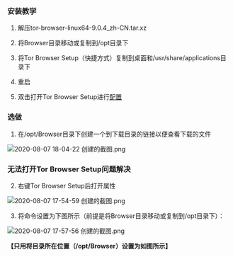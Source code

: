 
### 安装教学

1.  解压tor-browser-linux64-9.0.4_zh-CN.tar.xz

2.  将Browser目录移动或复制到/opt目录下

3.  将Tor Browser Setup（快捷方式）复制到桌面和/usr/share/applications目录下

4.  重启

5.  双击打开Tor Browser Setup进行[配置](https://gitee.com/yao2019ss/install_torbrowser/tree/master/windows)

### 选做

1.  在/opt/Browser目录下创建一个到下载目录的链接以便查看下载的文件

![](https://images.gitee.com/uploads/images/2020/0807/190648_53821b2d_7496100.png "2020-08-07 18-04-22 创建的截图.png")

### 无法打开Tor Browser Setup问题解决

2.  右键Tor Browser Setup后打开属性

![](https://images.gitee.com/uploads/images/2020/0807/190803_e5cde0c0_7496100.png "2020-08-07 17-54-59 创建的截图.png")

3.  将命令设置为下图所示（前提是将Browser目录移动或复制到/opt目录下）：

![](https://images.gitee.com/uploads/images/2020/0807/190905_c972a2de_7496100.png "2020-08-07 17-57-56 创建的截图.png")

 **【只用将目录所在位置（/opt/Browser）设置为如图所示】** 